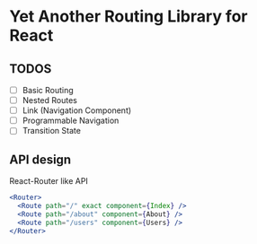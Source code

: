 # Yet Another Routing Library for React

## TODOS

- [ ] Basic Routing
- [ ] Nested Routes
- [ ] Link (Navigation Component)
- [ ] Programmable Navigation
- [ ] Transition State

## API design

React-Router like API

```jsx
<Router>
  <Route path="/" exact component={Index} />
  <Route path="/about" component={About} />
  <Route path="/users" component={Users} />
</Router>
```
